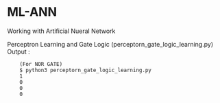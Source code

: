 # ML-ANN
Working with Artificial Nueral Network 

Perceptron Learning and Gate Logic (perceptorn_gate_logic_learning.py) Output :

        (For NOR GATE)
        $ python3 perceptorn_gate_logic_learning.py 
        1
        0
        0
        0

